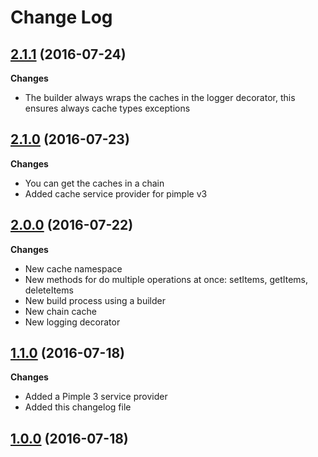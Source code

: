 # Change Log

## [2.1.1](https://github.com/CMProductions/cache/tree/2.1.1) (2016-07-24)

**Changes**

- The builder always wraps the caches in the logger decorator, this ensures always cache types exceptions

## [2.1.0](https://github.com/CMProductions/cache/tree/2.1.0) (2016-07-23)

**Changes**

- You can get the caches in a chain
- Added cache service provider for pimple v3

## [2.0.0](https://github.com/CMProductions/cache/tree/2.0.0) (2016-07-22)

**Changes**

- New cache namespace
- New methods for do multiple operations at once: setItems, getItems, deleteItems
- New build process using a builder
- New chain cache
- New logging decorator

## [1.1.0](https://github.com/CMProductions/cache/tree/1.1.0) (2016-07-18)

**Changes**

- Added a Pimple 3 service provider
- Added this changelog file

## [1.0.0](https://github.com/CMProductions/cache/tree/1.0.0) (2016-07-18)